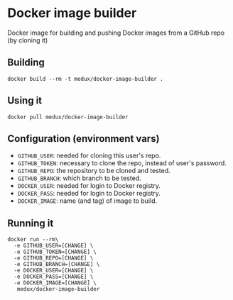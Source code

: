 # Docker image builder
Docker image for building and pushing Docker images from a GitHub repo (by cloning it)

## Building
    docker build --rm -t medux/docker-image-builder .

## Using it
    docker pull medux/docker-image-builder

## Configuration (environment vars)

- `GITHUB_USER`: needed for cloning this user's repo.
- `GITHUB_TOKEN`: necessary to clone the repo, instead of user's password.
- `GITHUB_REPO`: the repository to be cloned and tested.
- `GITHUB_BRANCH`: which branch to be tested.
- `DOCKER_USER`: needed for login to Docker registry.
- `DOCKER_PASS`: needed for login to Docker registry.
- `DOCKER_IMAGE`: name (and tag) of image to build.

## Running it
```
docker run --rm\
  -e GITHUB_USER=[CHANGE] \
  -e GITHUB_TOKEN=[CHANGE] \
  -e GITHUB_REPO=[CHANGE] \
  -e GITHUB_BRANCH=[CHANGE] \
  -e DOCKER_USER=[CHANGE] \
  -e DOCKER_PASS=[CHANGE] \
  -e DOCKER_IMAGE=[CHANGE] \
   medux/docker-image-builder
```